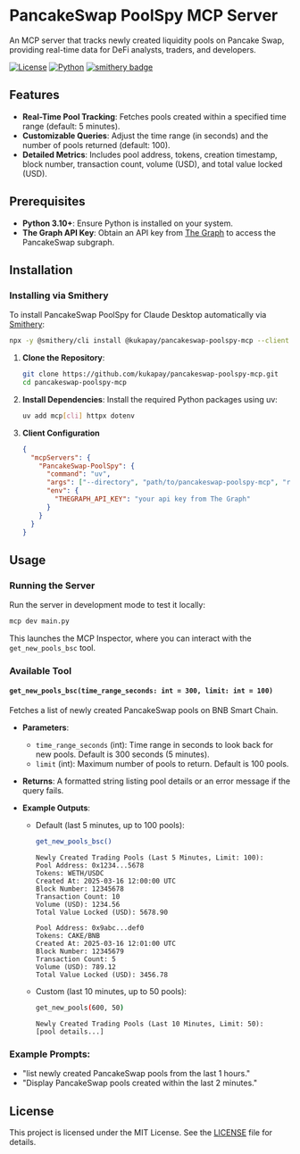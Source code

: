 # PancakeSwap PoolSpy MCP Server

An MCP server that tracks newly created liquidity pools on Pancake Swap, providing real-time data for DeFi analysts, traders, and developers.

[![License](https://img.shields.io/badge/License-MIT-blue.svg)](https://opensource.org/licenses/MIT)
[![Python](https://img.shields.io/badge/Python-3.10+-yellow.svg)](https://www.python.org/)
[![smithery badge](https://smithery.ai/badge/@kukapay/pancakeswap-poolspy-mcp)](https://smithery.ai/server/@kukapay/pancakeswap-poolspy-mcp)

## Features

- **Real-Time Pool Tracking**: Fetches pools created within a specified time range (default: 5 minutes).
- **Customizable Queries**: Adjust the time range (in seconds) and the number of pools returned (default: 100).
- **Detailed Metrics**: Includes pool address, tokens, creation timestamp, block number, transaction count, volume (USD), and total value locked (USD).

## Prerequisites

- **Python 3.10+**: Ensure Python is installed on your system.
- **The Graph API Key**: Obtain an API key from [The Graph](https://thegraph.com/) to access the PancakeSwap subgraph.

## Installation

### Installing via Smithery

To install PancakeSwap PoolSpy for Claude Desktop automatically via [Smithery](https://smithery.ai/server/@kukapay/pancakeswap-poolspy-mcp):

```bash
npx -y @smithery/cli install @kukapay/pancakeswap-poolspy-mcp --client claude
```

1. **Clone the Repository**:
   ```bash
   git clone https://github.com/kukapay/pancakeswap-poolspy-mcp.git
   cd pancakeswap-poolspy-mcp
   ```

2. **Install Dependencies**:
   Install the required Python packages using uv:
   ```bash
   uv add mcp[cli] httpx dotenv
   ```

3. **Client Configuration**
    ```json
    {
      "mcpServers": {
        "PancakeSwap-PoolSpy": {
          "command": "uv",
          "args": ["--directory", "path/to/pancakeswap-poolspy-mcp", "run", "main.py"],
          "env": {
            "THEGRAPH_API_KEY": "your api key from The Graph"
          }
        }
      }
    }
    ```

## Usage

### Running the Server

Run the server in development mode to test it locally:
```bash
mcp dev main.py
```
This launches the MCP Inspector, where you can interact with the `get_new_pools_bsc` tool.

### Available Tool

#### `get_new_pools_bsc(time_range_seconds: int = 300, limit: int = 100)`

Fetches a list of newly created PancakeSwap pools on BNB Smart Chain.

- **Parameters**:
  - `time_range_seconds` (int): Time range in seconds to look back for new pools. Default is 300 seconds (5 minutes).
  - `limit` (int): Maximum number of pools to return. Default is 100 pools.

- **Returns**: A formatted string listing pool details or an error message if the query fails.

- **Example Outputs**:
  - Default (last 5 minutes, up to 100 pools):
    ```bash
    get_new_pools_bsc()
    ```
    ```
    Newly Created Trading Pools (Last 5 Minutes, Limit: 100):
    Pool Address: 0x1234...5678
    Tokens: WETH/USDC
    Created At: 2025-03-16 12:00:00 UTC
    Block Number: 12345678
    Transaction Count: 10
    Volume (USD): 1234.56
    Total Value Locked (USD): 5678.90

    Pool Address: 0x9abc...def0
    Tokens: CAKE/BNB
    Created At: 2025-03-16 12:01:00 UTC
    Block Number: 12345679
    Transaction Count: 5
    Volume (USD): 789.12
    Total Value Locked (USD): 3456.78
    ```

  - Custom (last 10 minutes, up to 50 pools):
    ```bash
    get_new_pools(600, 50)
    ```
    ```
    Newly Created Trading Pools (Last 10 Minutes, Limit: 50):
    [pool details...]
    ```

### **Example Prompts**:

   - "list newly created PancakeSwap pools from the last 1 hours."
   - "Display PancakeSwap pools created within the last 2 minutes."

## License

This project is licensed under the MIT License. See the [LICENSE](LICENSE) file for details.
